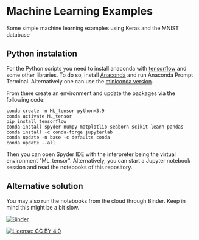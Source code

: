 # Machine Learning Examples

Some simple machine learning examples using Keras and the MNIST database
## Python instalation

For the Python scripts you need to install anaconda with [tensorflow](https://www.tensorflow.org/) and some other libraries. To do so, install [Anaconda](https://docs.anaconda.com/anaconda/install/windows/) and run Anaconda Prompt Terminal. Alternatively one can use the [miniconda version](https://docs.conda.io/en/latest/miniconda.html).

From there create an environment and update the packages via the following code:

 ```concole
 conda create -n ML_tensor python=3.9
 conda activate ML_tensor
 pip install tensorflow
 conda install spyder numpy matplotlib seaborn scikit-learn pandas
 conda install -c conda-forge jupyterlab
 conda update -n base -c defaults conda
 conda update --all
 ```

Then you can open Spyder IDE with the interpreter being the virtual environment "ML_tensor". Alternatively, you can start a Jupyter notebook session and read the notebooks of this repository.

## Alternative solution

You may also run the notebooks from the cloud through Binder. Keep in mind this might be a bit slow. 

[![Binder](https://mybinder.org/badge_logo.svg)](https://mybinder.org/v2/gh/SavvasRaptis/machine-learning-examples/HEAD)

[![License: CC BY 4.0](https://img.shields.io/badge/License-CC%20BY%204.0-lightgrey.svg)](https://creativecommons.org/licenses/by/4.0/)

